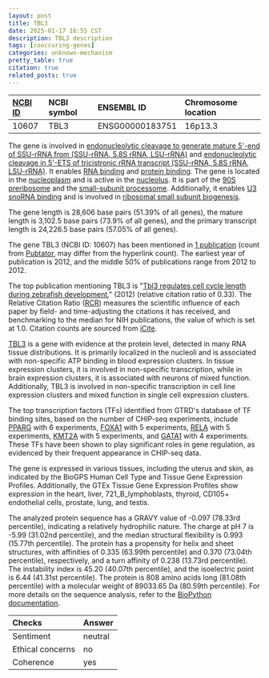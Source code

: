 ```yaml
---
layout: post
title: TBL3
date: 2025-01-17 16:55 CST
description: TBL3 description
tags: [cooccuring-genes]
categories: unknown-mechanism
pretty_table: true
citation: true
related_posts: true
---
```




| [NCBI ID](https://www.ncbi.nlm.nih.gov/gene/10607) | NCBI symbol | ENSEMBL ID | Chromosome location |
| :-------- | :------- | :-------- | :------- |
| 10607  | TBL3 | ENSG00000183751 | 16p13.3 |



The gene is involved in [endonucleolytic cleavage to generate mature 5'-end of SSU-rRNA from (SSU-rRNA, 5.8S rRNA, LSU-rRNA)](https://amigo.geneontology.org/amigo/term/GO:0000472) and [endonucleolytic cleavage in 5'-ETS of tricistronic rRNA transcript (SSU-rRNA, 5.8S rRNA, LSU-rRNA)](https://amigo.geneontology.org/amigo/term/GO:0000480). It enables [RNA binding](https://amigo.geneontology.org/amigo/term/GO:0003723) and [protein binding](https://amigo.geneontology.org/amigo/term/GO:0005515). The gene is located in the [nucleoplasm](https://amigo.geneontology.org/amigo/term/GO:0005654) and is active in the [nucleolus](https://amigo.geneontology.org/amigo/term/GO:0005730). It is part of the [90S preribosome](https://amigo.geneontology.org/amigo/term/GO:0030686) and the [small-subunit processome](https://amigo.geneontology.org/amigo/term/GO:0032040). Additionally, it enables [U3 snoRNA binding](https://amigo.geneontology.org/amigo/term/GO:0034511) and is involved in [ribosomal small subunit biogenesis](https://amigo.geneontology.org/amigo/term/GO:0042274).


The gene length is 28,606 base pairs (51.39% of all genes), the mature length is 3,102.5 base pairs (73.9% of all genes), and the primary transcript length is 24,226.5 base pairs (57.05% of all genes).


The gene TBL3 (NCBI ID: 10607) has been mentioned in [1 publication](https://pubmed.ncbi.nlm.nih.gov/?term=%22TBL3%22) (count from [Pubtator](https://academic.oup.com/nar/article/47/W1/W587/5494727), may differ from the hyperlink count). The earliest year of publication is 2012, and the middle 50% of publications range from 2012 to 2012.


The top publication mentioning TBL3 is "[Tbl3 regulates cell cycle length during zebrafish development.](https://pubmed.ncbi.nlm.nih.gov/22659140)" (2012) (relative citation ratio of 0.33). The Relative Citation Ratio ([RCR](https://journals.plos.org/plosbiology/article?id=10.1371/journal.pbio.1002541)) measures the scientific influence of each paper by field- and time-adjusting the citations it has received, and benchmarking to the median for NIH publications, the value of which is set at 1.0. Citation counts are sourced from [iCite](https://icite.od.nih.gov).


[TBL3](https://www.proteinatlas.org/ENSG00000183751-TBL3) is a gene with evidence at the protein level, detected in many RNA tissue distributions. It is primarily localized in the nucleoli and is associated with non-specific ATP binding in blood expression clusters. In tissue expression clusters, it is involved in non-specific transcription, while in brain expression clusters, it is associated with neurons of mixed function. Additionally, TBL3 is involved in non-specific transcription in cell line expression clusters and mixed function in single cell expression clusters.


The top transcription factors (TFs) identified from GTRD's database of TF binding sites, based on the number of CHIP-seq experiments, include [PPARG](https://www.ncbi.nlm.nih.gov/gene/5468) with 6 experiments, [FOXA1](https://www.ncbi.nlm.nih.gov/gene/3169) with 5 experiments, [RELA](https://www.ncbi.nlm.nih.gov/gene/5970) with 5 experiments, [KMT2A](https://www.ncbi.nlm.nih.gov/gene/4297) with 5 experiments, and [GATA1](https://www.ncbi.nlm.nih.gov/gene/2623) with 4 experiments. These TFs have been shown to play significant roles in gene regulation, as evidenced by their frequent appearance in CHIP-seq data.





The gene is expressed in various tissues, including the uterus and skin, as indicated by the BioGPS Human Cell Type and Tissue Gene Expression Profiles. Additionally, the GTEx Tissue Gene Expression Profiles show expression in the heart, liver, 721_B_lymphoblasts, thyroid, CD105+ endothelial cells, prostate, lung, and testis.




The analyzed protein sequence has a GRAVY value of -0.097 (78.33rd percentile), indicating a relatively hydrophilic nature. The charge at pH 7 is -5.99 (31.02nd percentile), and the median structural flexibility is 0.993 (15.77th percentile). The protein has a propensity for helix and sheet structures, with affinities of 0.335 (63.99th percentile) and 0.370 (73.04th percentile), respectively, and a turn affinity of 0.238 (13.73rd percentile). The instability index is 45.20 (40.07th percentile), and the isoelectric point is 6.44 (41.31st percentile). The protein is 808 amino acids long (81.08th percentile) with a molecular weight of 89033.65 Da (80.59th percentile). For more details on the sequence analysis, refer to the [BioPython documentation](https://biopython.org/docs/1.75/api/Bio.SeqUtils.ProtParam.html).





| Checks    | Answer |
| :-------- | :------- |
| Sentiment  | neutral   |
| Ethical concerns | no     |
| Coherence    | yes    |